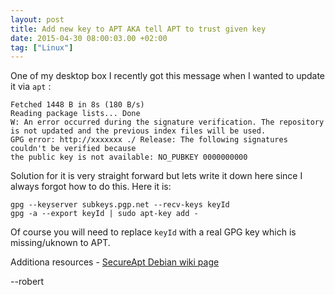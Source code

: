 ```yaml
---
layout: post
title: Add new key to APT AKA tell APT to trust given key
date: 2015-04-30 08:00:03.00 +02:00
tag: ["Linux"]
---
```


One of my desktop box I recently got this message when I wanted to update it via `apt` :

```
Fetched 1448 B in 8s (180 B/s)
Reading package lists... Done
W: An error occurred during the signature verification. The repository is not updated and the previous index files will be used.
GPG error: http://xxxxxxx ./ Release: The following signatures couldn't be verified because
the public key is not available: NO_PUBKEY 0000000000
```

<!--more-->

Solution for it is very straight forward but lets write it down here since I always forgot how to do this.
Here it is:

```
gpg --keyserver subkeys.pgp.net --recv-keys keyId
gpg -a --export keyId | sudo apt-key add -
```
Of course you will need to replace `keyId` with a real GPG key which is missing/uknown to APT.

Additiona resources - [SecureApt Debian wiki page](https://wiki.debian.org/SecureApt)

--robert

